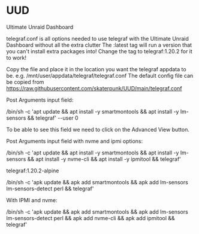 # UUD
Ultimate Unraid Dashboard


telegraf.conf is all options needed to use telegraf with the Ultimate Unraid Dashboard without all the extra clutter
The :latest tag will run a version that you can't install extra packages into! Change the tag to telegraf:1.20.2 for it to work!

Copy the file and place it in the location you want the telegraf appdata to be. e.g. /mnt/user/appdata/telegraf/telegraf.conf The default config file can be copied from https://raw.githubusercontent.com/skaterpunk/UUD/main/telegraf.conf

Post Arguments input field:

/bin/sh -c 'apt update && apt install -y smartmontools && apt install -y lm-sensors && telegraf' --user 0

To be able to see this field we need to click on the Advanced View button. 

Post Arguments input field with nvme and ipmi options:

/bin/sh -c 'apt update && apt install -y smartmontools && apt install -y lm-sensors && apt install -y nvme-cli && apt install -y ipmitool && telegraf'

telegraf:1.20.2-alpine

/bin/sh -c 'apk update && apk add smartmontools && apk add lm-sensors lm-sensors-detect perl && telegraf'

With IPMI and nvme: 

/bin/sh -c 'apk update && apk add smartmontools && apk add lm-sensors lm-sensors-detect perl && apk add nvme-cli && apk add ipmitool && telegraf'

